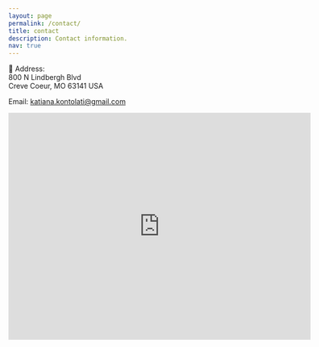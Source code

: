 ```yaml
---
layout: page
permalink: /contact/
title: contact
description: Contact information.
nav: true
---
```


📍 Address:   
800 N Lindbergh Blvd  
Creve Coeur, MO 63141 USA  

Email: [katiana.kontolati@gmail.com](mailto:katiana.kontolati@gmail.com)

<iframe src="https://www.google.com/maps/embed?pb=!1m18!1m12!1m3!1d543020.6246529907!2d-89.77855121832339!3d38.832347114640235!2m3!1f0!2f0!3f0!3m2!1i1024!2i768!4f13.1!3m3!1m2!1s0x87d8b3a62127db11%3A0xdc5adf0a40a17d5c!2sBayer%20Crop%20Science%20Corporate%20Headquarters!5e0!3m2!1sen!2sus!4v1683414198029!5m2!1sen!2sus" width="600" height="450" style="border:0;" allowfullscreen="" loading="lazy" referrerpolicy="no-referrer-when-downgrade"></iframe>
